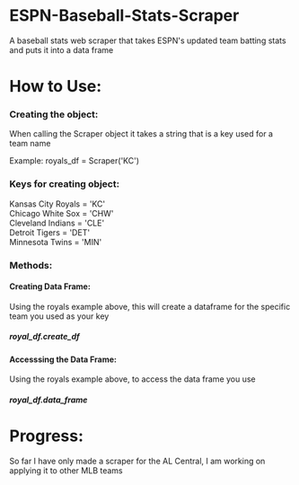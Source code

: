 # ESPN-Baseball-Stats-Scraper
A baseball stats web scraper that takes ESPN's updated team batting stats and puts it into a data frame


# How to Use:



### Creating the object:
When calling the Scraper object it takes a string that is a key used for a team name

Example:
royals_df = Scraper('KC')



### Keys for creating object:
Kansas City Royals = 'KC' <br/>
Chicago White Sox = 'CHW' <br/>
Cleveland Indians = 'CLE' <br/>
Detroit Tigers = 'DET' <br/>
Minnesota Twins = 'MIN' <br/>



### Methods:

#### Creating Data Frame:

Using the royals example above, this will create a dataframe for the specific team you used as your key

##### royal_df.create_df

#### Accesssing the Data Frame:

Using the royals example above, to access the data frame you use

##### royal_df.data_frame



# Progress:
So far I have only made a scraper for the AL Central, I am working on applying it to other MLB teams
